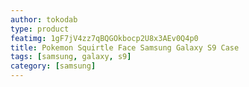 ```yaml
---
author: tokodab
type: product
featimg: 1gF7jV4zz7qBQGOkbocp2U8x3AEv0Q4p0
title: Pokemon Squirtle Face Samsung Galaxy S9 Case
tags: [samsung, galaxy, s9]
category: [samsung]
---
```

